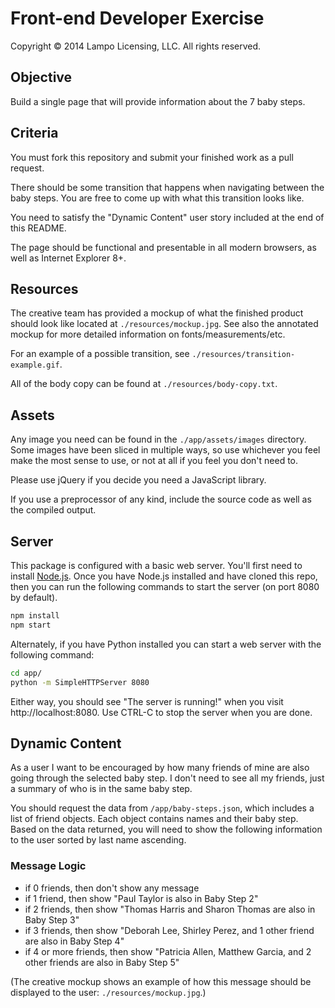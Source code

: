 Front-end Developer Exercise
============================

Copyright © 2014 Lampo Licensing, LLC. All rights reserved.

Objective
---------

Build a single page that will provide information about the 7 baby steps.

Criteria
--------

You must fork this repository and submit your finished work as a pull request.

There should be some transition that happens when navigating between the baby steps. You are free to come up with what this transition looks like.

You need to satisfy the "Dynamic Content" user story included at the end of this README.

The page should be functional and presentable in all modern browsers, as well as Internet Explorer 8+.

Resources
---------

The creative team has provided a mockup of what the finished product should look like located at `./resources/mockup.jpg`. See also the annotated mockup for more detailed information on fonts/measurements/etc.

For an example of a possible transition, see `./resources/transition-example.gif`.

All of the body copy can be found at `./resources/body-copy.txt`.

Assets
------

Any image you need can be found in the `./app/assets/images` directory. Some images have been sliced in multiple ways, so use whichever you feel make the most sense to use, or not at all if you feel you don't need to.

Please use jQuery if you decide you need a JavaScript library.

If you use a preprocessor of any kind, include the source code as well as the compiled output.

Server
------

This package is configured with a basic web server. You'll first need to install [Node.js](http://nodejs.org/). Once you have Node.js installed and have cloned this repo, then you can run the following commands to start the server (on port 8080 by default).

```sh
npm install
npm start
```

Alternately, if you have Python installed you can start a web server with the following command:

```sh
cd app/
python -m SimpleHTTPServer 8080
```

Either way, you should see "The server is running!" when you visit http://localhost:8080. Use CTRL-C to stop the server when you are done.

Dynamic Content
---------------

As a user I want to be encouraged by how many friends of mine are also going through the selected baby step. I don't need to see all my friends, just a summary of who is in the same baby step.

You should request the data from `/app/baby-steps.json`, which includes a list of friend objects. Each object contains names and their baby step. Based on the data returned, you will need to show the following information to the user sorted by last name ascending.

### Message Logic

* if 0 friends, then don't show any message
* if 1 friend, then show "Paul Taylor is also in Baby Step 2"
* if 2 friends, then show "Thomas Harris and Sharon Thomas are also in Baby Step 3"
* if 3 friends,
    then show "Deborah Lee, Shirley Perez, and 1 other friend are also in Baby Step 4"
* if 4 or more friends,
    then show "Patricia Allen, Matthew Garcia, and 2 other friends are also in Baby Step 5"

(The creative mockup shows an example of how this message should be displayed to the user:  `./resources/mockup.jpg`.)
